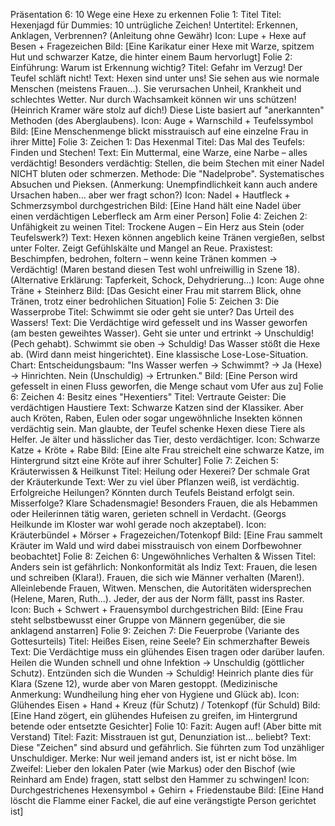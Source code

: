 Präsentation 6: 10 Wege eine Hexe zu erkennen
Folie 1: Titel
Titel: Hexenjagd für Dummies: 10 untrügliche Zeichen!
Untertitel: Erkennen, Anklagen, Verbrennen? (Anleitung ohne Gewähr)
Icon: Lupe + Hexe auf Besen + Fragezeichen
Bild: [Eine Karikatur einer Hexe mit Warze, spitzem Hut und schwarzer Katze, die hinter einem Baum hervorlugt]
Folie 2: Einführung: Warum ist Erkennung wichtig?
Titel: Gefahr im Verzug! Der Teufel schläft nicht!
Text:
Hexen sind unter uns! Sie sehen aus wie normale Menschen (meistens Frauen...).
Sie verursachen Unheil, Krankheit und schlechtes Wetter.
Nur durch Wachsamkeit können wir uns schützen! (Heinrich Kramer wäre stolz auf dich!)
Diese Liste basiert auf "anerkannten" Methoden (des Aberglaubens).
Icon: Auge + Warnschild + Teufelssymbol
Bild: [Eine Menschenmenge blickt misstrauisch auf eine einzelne Frau in ihrer Mitte]
Folie 3: Zeichen 1: Das Hexenmal
Titel: Das Mal des Teufels: Finden und Stechen!
Text:
Ein Muttermal, eine Warze, eine Narbe – alles verdächtig!
Besonders verdächtig: Stellen, die beim Stechen mit einer Nadel NICHT bluten oder schmerzen.
Methode: Die "Nadelprobe". Systematisches Absuchen und Pieksen.
(Anmerkung: Unempfindlichkeit kann auch andere Ursachen haben... aber wer fragt schon?)
Icon: Nadel + Hautfleck + Schmerzsymbol durchgestrichen
Bild: [Eine Hand hält eine Nadel über einen verdächtigen Leberfleck am Arm einer Person]
Folie 4: Zeichen 2: Unfähigkeit zu weinen
Titel: Trockene Augen – Ein Herz aus Stein (oder Teufelswerk?)
Text:
Hexen können angeblich keine Tränen vergießen, selbst unter Folter.
Zeigt Gefühlskälte und Mangel an Reue.
Praxistest: Beschimpfen, bedrohen, foltern – wenn keine Tränen kommen -> Verdächtig! (Maren bestand diesen Test wohl unfreiwillig in Szene 18).
(Alternative Erklärung: Tapferkeit, Schock, Dehydrierung...)
Icon: Auge ohne Träne + Steinherz
Bild: [Das Gesicht einer Frau mit starrem Blick, ohne Tränen, trotz einer bedrohlichen Situation]
Folie 5: Zeichen 3: Die Wasserprobe
Titel: Schwimmt sie oder geht sie unter? Das Urteil des Wassers!
Text:
Die Verdächtige wird gefesselt und ins Wasser geworfen (am besten geweihtes Wasser).
Geht sie unter und ertrinkt -> Unschuldig! (Pech gehabt).
Schwimmt sie oben -> Schuldig! Das Wasser stößt die Hexe ab. (Wird dann meist hingerichtet).
Eine klassische Lose-Lose-Situation.
Chart: Entscheidungsbaum: "Ins Wasser werfen -> Schwimmt? -> Ja (Hexe) -> Hinrichten. Nein (Unschuldig) -> Ertrunken."
Bild: [Eine Person wird gefesselt in einen Fluss geworfen, die Menge schaut vom Ufer aus zu]
Folie 6: Zeichen 4: Besitz eines "Hexentiers"
Titel: Vertraute Geister: Die verdächtigen Haustiere
Text:
Schwarze Katzen sind der Klassiker.
Aber auch Kröten, Raben, Eulen oder sogar ungewöhnliche Insekten können verdächtig sein.
Man glaubte, der Teufel schenke Hexen diese Tiere als Helfer.
Je älter und hässlicher das Tier, desto verdächtiger.
Icon: Schwarze Katze + Kröte + Rabe
Bild: [Eine alte Frau streichelt eine schwarze Katze, im Hintergrund sitzt eine Kröte auf ihrer Schulter]
Folie 7: Zeichen 5: Kräuterwissen & Heilkunst
Titel: Heilung oder Hexerei? Der schmale Grat der Kräuterkunde
Text:
Wer zu viel über Pflanzen weiß, ist verdächtig.
Erfolgreiche Heilungen? Könnten durch Teufels Beistand erfolgt sein.
Misserfolge? Klare Schadensmagie!
Besonders Frauen, die als Hebammen oder Heilerinnen tätig waren, gerieten schnell in Verdacht. (Georgs Heilkunde im Kloster war wohl gerade noch akzeptabel).
Icon: Kräuterbündel + Mörser + Fragezeichen/Totenkopf
Bild: [Eine Frau sammelt Kräuter im Wald und wird dabei misstrauisch von einem Dorfbewohner beobachtet]
Folie 8: Zeichen 6: Ungewöhnliches Verhalten & Wissen
Titel: Anders sein ist gefährlich: Nonkonformität als Indiz
Text:
Frauen, die lesen und schreiben (Klara!).
Frauen, die sich wie Männer verhalten (Maren!).
Alleinlebende Frauen, Witwen.
Menschen, die Autoritäten widersprechen (Helene, Maren, Ruth...).
Jeder, der aus der Norm fällt, passt ins Raster.
Icon: Buch + Schwert + Frauensymbol durchgestrichen
Bild: [Eine Frau steht selbstbewusst einer Gruppe von Männern gegenüber, die sie anklagend anstarren]
Folie 9: Zeichen 7: Die Feuerprobe (Variante des Gottesurteils)
Titel: Heißes Eisen, reine Seele? Ein schmerzhafter Beweis
Text:
Die Verdächtige muss ein glühendes Eisen tragen oder darüber laufen.
Heilen die Wunden schnell und ohne Infektion -> Unschuldig (göttlicher Schutz).
Entzünden sich die Wunden -> Schuldig!
Heinrich plante dies für Klara (Szene 12), wurde aber von Maren gestoppt.
(Medizinische Anmerkung: Wundheilung hing eher von Hygiene und Glück ab).
Icon: Glühendes Eisen + Hand + Kreuz (für Schutz) / Totenkopf (für Schuld)
Bild: [Eine Hand zögert, ein glühendes Hufeisen zu greifen, im Hintergrund betende oder entsetzte Gesichter]
Folie 10: Fazit: Augen auf! (Aber bitte mit Verstand)
Titel: Fazit: Misstrauen ist gut, Denunziation ist... beliebt?
Text:
Diese "Zeichen" sind absurd und gefährlich.
Sie führten zum Tod unzähliger Unschuldiger.
Merke: Nur weil jemand anders ist, ist er nicht böse.
Im Zweifel: Lieber den lokalen Pater (wie Markus) oder den Bischof (wie Reinhard am Ende) fragen, statt selbst den Hammer zu schwingen!
Icon: Durchgestrichenes Hexensymbol + Gehirn + Friedenstaube
Bild: [Eine Hand löscht die Flamme einer Fackel, die auf eine verängstigte Person gerichtet ist]
